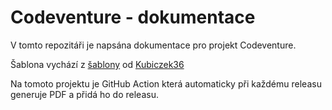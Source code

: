 # Codeventure - dokumentace

V tomto repozitáři je napsána dokumentace pro projekt Codeventure.

Šablona vychází z [šablony](https://github.com/Kubiczek36/SOC_sablona) od [Kubiczek36](https://github.com/Kubiczek36)

Na tomoto projektu je GitHub Action která automaticky při každému releasu generuje PDF a přidá ho do releasu.
